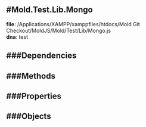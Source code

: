 
#Mold.Test.Lib.Mongo
---------------------------------------

__file__: /Applications/XAMPP/xamppfiles/htdocs/Mold Git Checkout/MoldJS/Mold/Test/Lib/Mongo.js  
__dna__: test  


	






###Dependencies
--------------




   
###Methods
--------------
 

 
  
###Properties
-------------


 

###Objects
------------



		

